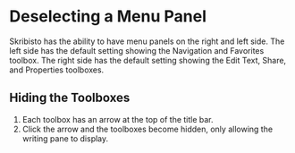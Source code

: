 # Deselecting a Menu Panel

Skribisto has the ability to have menu panels on the right and left side. 
The left side has the default setting showing the Navigation and Favorites toolbox.
The right side has the default setting showing the Edit Text, Share, and Properties toolboxes. 

## Hiding the Toolboxes
1. Each toolbox has an arrow at the top of the title bar. 
2. Click the arrow and the toolboxes become hidden, only allowing the writing pane to display. 
